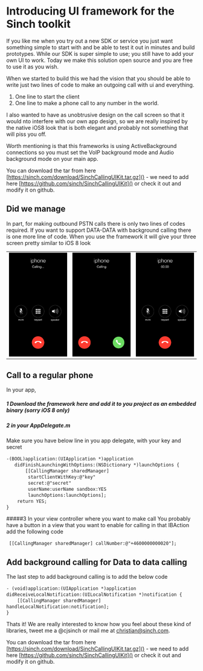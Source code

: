 # Introducing UI framework for the Sinch toolkit
If you like me when you try out a new SDK or service you just want something simple to start with and be able to test it out in minutes and build prototypes. While our SDK is super simple to use; you still have to add your own UI to work. Today we make this solution open source and you are free to use it as you wish. 

When we started to build this we had the vision that you should be able to write just two lines of code to make an outgoing call with ui and everything. 

1. One line to start the client  
2. One line to make a phone call to any number in the world.

I also wanted to have as unobtrusive design on the call screen so that it would nto interfere with our own app design, so we are really inspired by the native iOS8 look that is both elegant and probably not something that will piss you off. 

Worth mentioning is that this frameworks is using ActiveBackground connections so you must set the VoIP background mode and Audio background mode on your main app.

You can download the tar from here [https://sinch.com/download/SinchCallingUIKit.tar.gz]() - we need to add here [https://github.com/sinch/SinchCallingUIKit]()
or check it out and modify it on github. 

## Did we manage
In part, for making outbound PSTN calls there is only two lines of codes required. If you want to support DATA-DATA with background calling there is one more line of code. When you use the framework it will give your three screen pretty similar to iOS 8 look

<table>
<tr>
<td>
<img src="images/calling.png"> 
</td>
<td>
<img src="images/incomming.png">
</td>
<td>
<img src="images/incall.png">
</tr>
</table>

## Call to a regular phone
In your app, 
##### 1 Download the framework here and add it to you project as an embedded binary (sorry iOS 8 only)

##### 2 in your AppDelegate.m 
Make sure you have below line in you app delegate, with your key and secret
``` 
-(BOOL)application:(UIApplication *)application 
   didFinishLaunchingWithOptions:(NSDictionary *)launchOptions {
       [[CallingManager sharedManager]
        startClientWithKey:@"key"
        secret:@"secret"
        userName:userName sandbox:YES
        launchOptions:launchOptions];
    return YES;
}
```
#####3 In your view controller where you want to make call 
You probably have a button in a view that you want to enable for calling in that IBAction add the following code

```
 [[CallingManager sharedManager] callNumber:@"+4600000000020"];
```
## Add background calling for Data to data calling
The last step to add background calling is to add the below code
```
- (void)application:(UIApplication *)application didReceiveLocalNotification:(UILocalNotification *)notification {
    [[CallingManager sharedManager] handleLocalNotification:notification];
}
```  

Thats it! We are really interested to know how you feel about these kind of libraries, tweet me a @cjsinch or mail me at christian@sinch.com.
 
You can download the tar from here [https://sinch.com/download/SinchCallingUIKit.tar.gz]() - we need to add here [https://github.com/sinch/SinchCallingUIKit]()
or check it out and modify it on github. 
